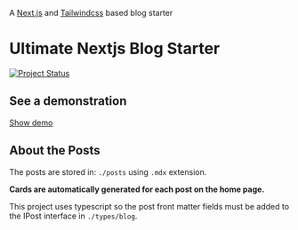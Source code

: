 A [Next.js](https://nextjs.org/) and [Tailwindcss](https://tailwindcss.com/) based blog starter

# Ultimate Nextjs Blog Starter
[![Project Status](https://api.netlify.com/api/v1/badges/d6d72de7-dd11-47c1-ba5f-704852f56ee0/deploy-status)](https://ultimate-blog-starter-nextjs.netlify.app/)

## See a demonstration
[Show demo](https://ultimate-blog-starter-nextjs.netlify.app/)

## About the Posts

The posts are stored in: `./posts` using `.mdx` extension.

**Cards are automatically generated for each post on the home page.**

This project uses typescript so the post front matter fields must be added to the IPost interface in `./types/blog`.